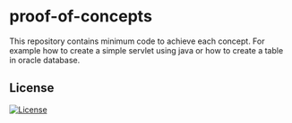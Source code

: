 # proof-of-concepts
This repository contains minimum code to achieve each concept. For example how to create a simple servlet using java or how to create a table in oracle database.

## License

[![License](http://img.shields.io/:license-mit-blue.svg?style=flat-square)](http://badges.mit-license.org)
